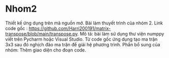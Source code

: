 # Nhom2
Thiết kế ứng dụng trên mã nguồn mở.
Bài làm thuyết trình của nhóm 2.
Link code gốc : https://github.com/Harri200191/matrix-transpose/blob/main/transpose.py.
Mô tả: bài làm sử dụng thư viện numppy viết trên Pycharm hoặc Visual Studio.
Từ code gốc ứng dụng tạo ma trận 3x3 sau đó nghịch đảo ma trận để giải hệ phương trình.
Phần bổ sung của nhóm: Thêm giao diện cho đoạn code.
